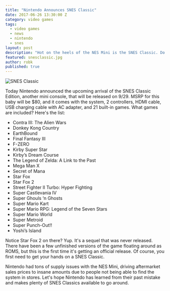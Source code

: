 ```yaml
---
title: "Nintendo Announces SNES Classic"
date: 2017-06-26 13:30:00 Z
category: video games
tags:
  - video games
  - news
  - nintendo
  - snes
layout: post
description: "Hot on the heels of the NES Mini is the SNES Classic. Do Want."
featured: snesclassic.jpg  
author: robk
published: true
---
```


![SNES Classic](/images/nintedo/snesclassic.jpg)

Today Nintendo announced the upcoming arrival of the SNES Classic Edition, another mini console, that will be released on 9/29. MSRP for this baby will be $80, and it comes with the system, 2 controllers, HDMI cable, USB charging cable with AC adapter, and 21 built-in games. What games are included? Here's the list:

* Contra III: The Alien Wars
* Donkey Kong Country
* EarthBound
* Final Fantasy III
* F-ZERO
* Kirby Super Star
* Kirby’s Dream Course
* The Legend of Zelda: A Link to the Past
* Mega Man X
* Secret of Mana
* Star Fox
* Star Fox 2
* Street Fighter II Turbo: Hyper Fighting
* Super Castlevania IV
* Super Ghouls ‘n Ghosts
* Super Mario Kart
* Super Mario RPG: Legend of the Seven Stars
* Super Mario World
* Super Metroid
* Super Punch-Out!! 
* Yoshi’s Island

Notice Star Fox 2 on there? Yup. It's a sequel that was never released. There have been a few unfinished versions of the game floating around as ROMS, but this is the first time it's getting an official release. Of course, you first need to get your hands on a SNES Classic.

Nintendo had tons of supply issues with the NES Mini, driving aftermarket sales prices to insane amounts due to people not being able to find the system in stores. Let's hope Nintendo has learned from their past mistake and makes plenty of SNES Classics available to go around.